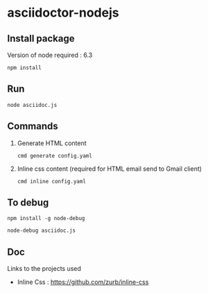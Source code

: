 # asciidoctor-nodejs

## Install package 

Version of node required : 6.3

    npm install

## Run

    node asciidoc.js
    
## Commands
    
1. Generate HTML content
    
    ```cmd generate config.yaml```

2. Inline css content (required for HTML email send to Gmail client)

    ```cmd inline config.yaml```

## To debug

    npm install -g node-debug
    
    node-debug asciidoc.js
    
## Doc

Links to the projects used
 
* Inline Css : https://github.com/zurb/inline-css

